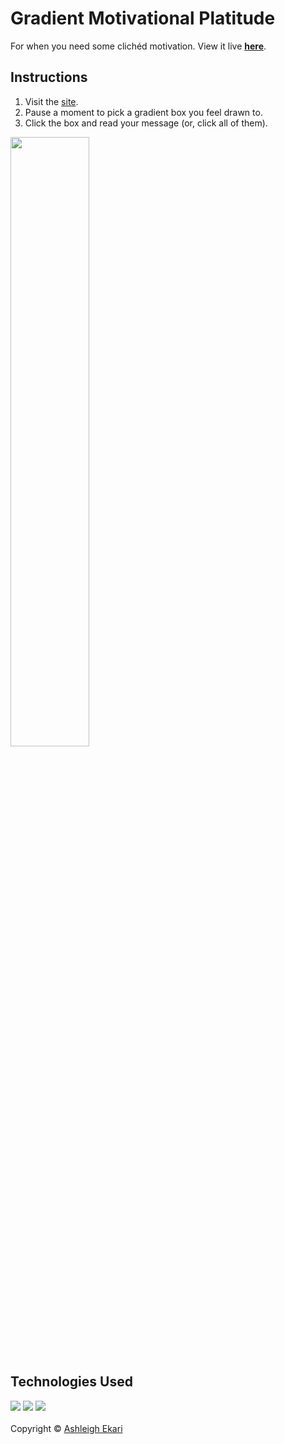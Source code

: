 # Gradient Motivational Platitude

For when you need some clichéd motivation. View it live [**here**](https://aekari.github.io/Gradient-Motivational-Platitude/).

## Instructions
1. Visit the [site](https://aekari.github.io/Gradient-Motivational-Platitude/).<br>
2. Pause a moment to pick a gradient box you feel drawn to.<br>
3. Click the box and read your message (or, click all of them).<br>
<img src="https://i.imgur.com/hbNmm0u.png" width=50%>

## Technologies Used

![](https://img.shields.io/badge/-HTML-black.svg?style=flat-square&logo=html5&colorB=000)
![](https://img.shields.io/badge/-CSS-black.svg?style=flat-square&logo=css3&colorB=000)
![](https://img.shields.io/badge/-JAVASCRIPT-black.svg?style=flat-square&logo=JavaScript&colorB=000)
<br><br>
Copyright © [Ashleigh Ekari](https://www.ashleighekari.com)
